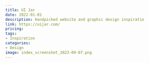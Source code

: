 ```yaml
---
title: UI Jar
date: 2022-01-01
description: Handpicked website and graphic design inspiratio
link: https://uijar.com/
pricing:
tags: 
- Inspiration
categories:
- Design
image: index_screenshot_2023-09-07.png
---
```

